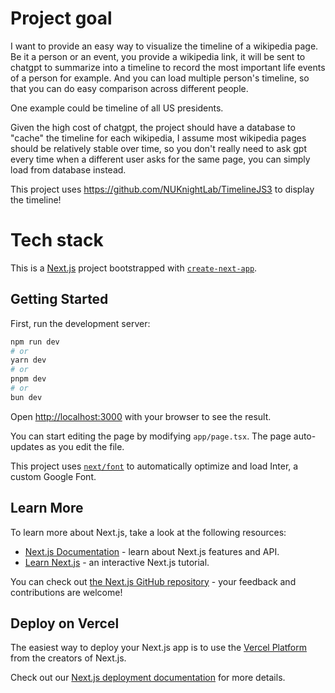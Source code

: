 # Project goal

I want to provide an easy way to visualize the timeline of a wikipedia page. Be it a person or an event, you provide a wikipedia link, it will be sent to chatgpt to summarize
into a timeline to record the most important life events of a person for example. And you can load multiple person's timeline, so that you can do easy comparison across different people.

One example could be timeline of all US presidents.

Given the high cost of chatgpt, the project should have a database to "cache" the timeline for each wikipedia, I assume most wikipedia pages should be relatively stable over time,
so you don't really need to ask gpt every time when a different user asks for the same page, you can simply load from database instead.

This project uses https://github.com/NUKnightLab/TimelineJS3 to display the timeline!

# Tech stack

This is a [Next.js](https://nextjs.org/) project bootstrapped with [`create-next-app`](https://github.com/vercel/next.js/tree/canary/packages/create-next-app).

## Getting Started

First, run the development server:

```bash
npm run dev
# or
yarn dev
# or
pnpm dev
# or
bun dev
```

Open [http://localhost:3000](http://localhost:3000) with your browser to see the result.

You can start editing the page by modifying `app/page.tsx`. The page auto-updates as you edit the file.

This project uses [`next/font`](https://nextjs.org/docs/basic-features/font-optimization) to automatically optimize and load Inter, a custom Google Font.

## Learn More

To learn more about Next.js, take a look at the following resources:

- [Next.js Documentation](https://nextjs.org/docs) - learn about Next.js features and API.
- [Learn Next.js](https://nextjs.org/learn) - an interactive Next.js tutorial.

You can check out [the Next.js GitHub repository](https://github.com/vercel/next.js/) - your feedback and contributions are welcome!

## Deploy on Vercel

The easiest way to deploy your Next.js app is to use the [Vercel Platform](https://vercel.com/new?utm_medium=default-template&filter=next.js&utm_source=create-next-app&utm_campaign=create-next-app-readme) from the creators of Next.js.

Check out our [Next.js deployment documentation](https://nextjs.org/docs/deployment) for more details.
